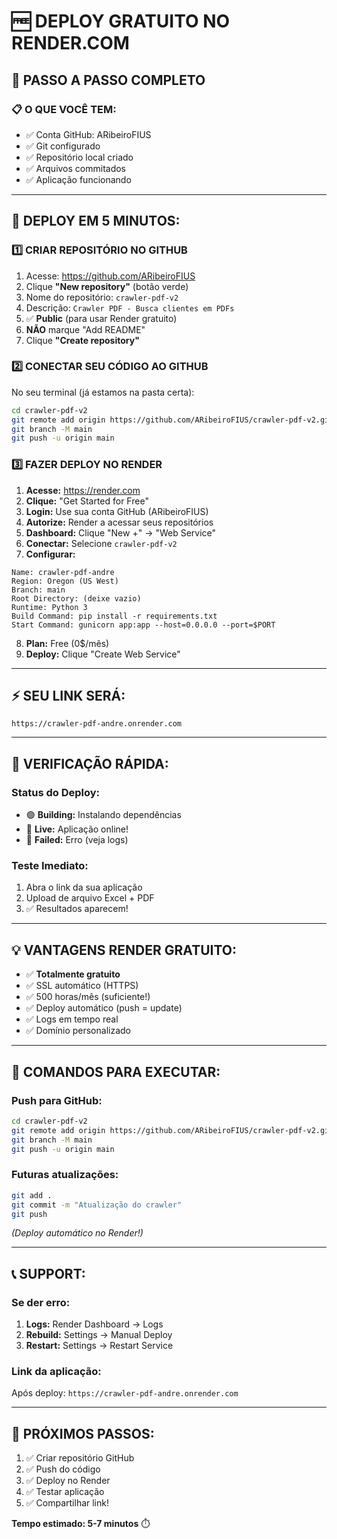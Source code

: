# 🆓 **DEPLOY GRATUITO NO RENDER.COM**

## 🎯 **PASSO A PASSO COMPLETO**

### **📋 O QUE VOCÊ TEM:**
- ✅ Conta GitHub: ARibeiroFIUS
- ✅ Git configurado
- ✅ Repositório local criado
- ✅ Arquivos commitados
- ✅ Aplicação funcionando

---

## **🚀 DEPLOY EM 5 MINUTOS:**

### **1️⃣ CRIAR REPOSITÓRIO NO GITHUB**

1. Acesse: https://github.com/ARibeiroFIUS
2. Clique **"New repository"** (botão verde)
3. Nome do repositório: `crawler-pdf-v2`
4. Descrição: `Crawler PDF - Busca clientes em PDFs`
5. ✅ **Public** (para usar Render gratuito)
6. **NÃO** marque "Add README"
7. Clique **"Create repository"**

### **2️⃣ CONECTAR SEU CÓDIGO AO GITHUB**

No seu terminal (já estamos na pasta certa):

```bash
cd crawler-pdf-v2
git remote add origin https://github.com/ARibeiroFIUS/crawler-pdf-v2.git
git branch -M main
git push -u origin main
```

### **3️⃣ FAZER DEPLOY NO RENDER**

1. **Acesse:** https://render.com
2. **Clique:** "Get Started for Free"
3. **Login:** Use sua conta GitHub (ARibeiroFIUS)
4. **Autorize:** Render a acessar seus repositórios
5. **Dashboard:** Clique "New +" → "Web Service"
6. **Conectar:** Selecione `crawler-pdf-v2`
7. **Configurar:**

```
Name: crawler-pdf-andre
Region: Oregon (US West)
Branch: main
Root Directory: (deixe vazio)
Runtime: Python 3
Build Command: pip install -r requirements.txt
Start Command: gunicorn app:app --host=0.0.0.0 --port=$PORT
```

8. **Plan:** Free (0$/mês)
9. **Deploy:** Clique "Create Web Service"

---

## **⚡ SEU LINK SERÁ:**
`https://crawler-pdf-andre.onrender.com`

---

## **🎯 VERIFICAÇÃO RÁPIDA:**

### **Status do Deploy:**
- 🟢 **Building:** Instalando dependências
- 🔵 **Live:** Aplicação online!
- 🔴 **Failed:** Erro (veja logs)

### **Teste Imediato:**
1. Abra o link da sua aplicação
2. Upload de arquivo Excel + PDF
3. ✅ Resultados aparecem!

---

## **💡 VANTAGENS RENDER GRATUITO:**

- ✅ **Totalmente gratuito**
- ✅ SSL automático (HTTPS)
- ✅ 500 horas/mês (suficiente!)
- ✅ Deploy automático (push = update)
- ✅ Logs em tempo real
- ✅ Domínio personalizado

---

## **🔧 COMANDOS PARA EXECUTAR:**

### **Push para GitHub:**
```bash
cd crawler-pdf-v2
git remote add origin https://github.com/ARibeiroFIUS/crawler-pdf-v2.git
git branch -M main
git push -u origin main
```

### **Futuras atualizações:**
```bash
git add .
git commit -m "Atualização do crawler"
git push
```
*(Deploy automático no Render!)*

---

## **📞 SUPPORT:**

### **Se der erro:**
1. **Logs:** Render Dashboard → Logs
2. **Rebuild:** Settings → Manual Deploy
3. **Restart:** Settings → Restart Service

### **Link da aplicação:**
Após deploy: `https://crawler-pdf-andre.onrender.com`

---

## **🎉 PRÓXIMOS PASSOS:**

1. ✅ Criar repositório GitHub
2. ✅ Push do código
3. ✅ Deploy no Render
4. ✅ Testar aplicação
5. ✅ Compartilhar link!

**Tempo estimado: 5-7 minutos** ⏱️ 